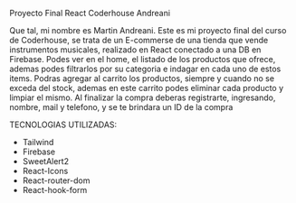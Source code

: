 Proyecto Final React Coderhouse Andreani


Que tal, mi nombre es Martin Andreani. Este es mi proyecto final del curso de Coderhouse, se trata de un E-commerse de una tienda que vende instrumentos musicales, realizado en React conectado a una DB en Firebase. Podes ver en el home, el listado de los productos que ofrece, ademas podes filtrarlos por su categoria e indagar en cada uno de estos items. Podras agregar al carrito los productos, siempre y cuando no se exceda del stock, ademas en este carrito podes eliminar cada producto y limpiar el mismo. Al finalizar la compra deberas registrarte, ingresando, nombre, mail y telefono, y se te brindara un ID de la compra


TECNOLOGIAS UTILIZADAS:
- Tailwind
- Firebase
- SweetAlert2
- React-Icons
- React-router-dom
- React-hook-form

